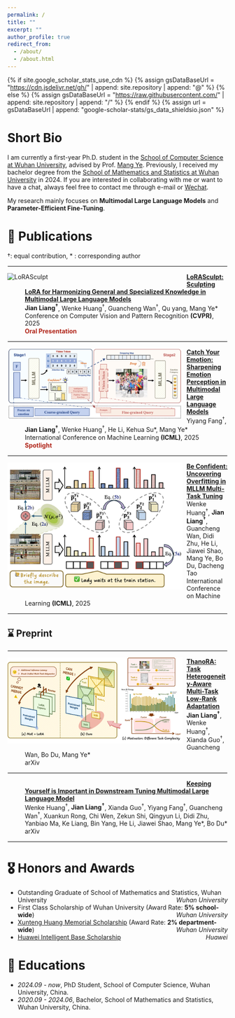 ```yaml
---
permalink: /
title: ""
excerpt: ""
author_profile: true
redirect_from: 
  - /about/
  - /about.html
---
```


<style>
  dl {
    margin-top: 1px;
    margin-bottom: 5px; /* 调整这个值以获得合适的间距 */
    clear: both;
  }

  img {
    display: block;
    margin: 0px 10px 10px 0px; /* 图片居中 上右下左*/ 
    max-width: 100%; /* 限制图片最大宽度 */
  }

  hr {
    border: 1px solid #ebebeb; /* 调整分隔线的颜色和样式 */
    /* margin: 10px;  */
    clear: both; 
  }


  dl dd {
  color: #; 
  margin-top: 1px; 
  margin-bottom: 1px;
}

  dl dd strong {
  font-weight: bold;
  }


  .publication-title {
    font-weight: bold;
  }

  .image-container {
    display: flex;
    justify-content: center;
    gap: 10px; /* 控制图片间距 */
    margin: 20px 0;
  }

  .image-container img {
    max-width: 150px; /* 控制最大宽度 */
    height: auto;
    margin: 0; /* 移除原来的 margin */
  }

  .co-first {
    color: #B02418;
  }
  
</style>

{% if site.google_scholar_stats_use_cdn %}
{% assign gsDataBaseUrl = "https://cdn.jsdelivr.net/gh/" | append: site.repository | append: "@" %}
{% else %}
{% assign gsDataBaseUrl = "https://raw.githubusercontent.com/" | append: site.repository | append: "/" %}
{% endif %}
{% assign url = gsDataBaseUrl | append: "google-scholar-stats/gs_data_shieldsio.json" %}

<span class='anchor' id='about-me'></span>


# Short Bio

I am currently a first-year Ph.D. student in the [School of Computer Science at Wuhan University](https://cs.whu.edu.cn/), advised by Prof. [Mang Ye](https://scholar.google.com/citations?user=j-HxRy0AAAAJ&hl=zh-CN). Previously, I received my bachelor degree from the [School of Mathematics and Statistics at Wuhan University](https://maths.whu.edu.cn/) in 2024. If you are interested in collaborating with me or want to have a chat, always feel free to contact me through e-mail or [Wechat](https://github.com/user-attachments/assets/7777009a-aa6c-4ed9-aa4c-5da9204c03a5).

My research mainly focuses on **Multimodal Large Language Models** and **Parameter-Efficient Fine-Tuning**.



<!--
# 🔥 News
<div style="max-height: 200px; overflow-y: auto;">
<ul>
  <li><em>[02/2025]</em> LoRASculpt was accepted to <strong>CVPR 2025</strong>.</li>
</ul>
</div>
-->


# 📝 Publications 

&dagger;: equal contribution, * : corresponding author

<hr>

<dl>
  <dt><img align="left" width="400" src="../images/paper/LoRASculpt.png" alt="LoRASculpt"></dt>
  <dd><a href="https://arxiv.org/abs/2503.16843" class="publication-title">LoRASculpt: Sculpting LoRA for Harmonizing General and Specialized Knowledge in Multimodal Large Language Models</a></dd>
  <dd><strong>Jian Liang<sup>&dagger;</sup></strong>, Wenke Huang<sup>&dagger;</sup>, Guancheng Wan<sup>&dagger;</sup>, Qu yang, Mang Ye*</dd>
  <dd>Conference on Computer Vision and Pattern Recognition <strong>(CVPR)</strong>, 2025</dd>
  <dd style="color:#B02418;"><strong>Oral Presentation</strong></dd>
</dl>

<hr>

<dl>
  <dt><img align="left" width="400" src="../images/paper/SEPM.png" alt="SEPM"></dt>
  <dd><a href="" class="publication-title">Catch Your Emotion: Sharpening Emotion Perception in Multimodal Large Language Models</a></dd>
  <dd>Yiyang Fang<sup>&dagger;</sup>, <strong>Jian Liang<sup>&dagger;</sup></strong>, Wenke Huang<sup>&dagger;</sup>, He Li, Kehua Su*, Mang Ye*</dd>
  <dd>International Conference on Machine Learning <strong>(ICML)</strong>, 2025</dd>
  <dd style="color:#B02418;"><strong>Spotlight</strong></dd>
</dl>

<hr>

<dl>
  <dt><img align="left" width="400" src="../images/paper/NRCA_ICML25.png" alt="NRCA"></dt>
  <dd><a href="" class="publication-title">Be Confident: Uncovering Overfitting in MLLM Multi-Task Tuning</a></dd>
  <dd>Wenke Huang<sup>&dagger;</sup>, <strong>Jian Liang<sup>&dagger;</sup></strong>, Guancheng Wan, Didi Zhu, He Li, Jiawei Shao, Mang Ye, Bo Du, Dacheng Tao</dd>
  <dd>International Conference on Machine Learning <strong>(ICML)</strong>, 2025</dd>
</dl>

<hr>

<!--
<dl>
  <dt><img align="left" width="400" src="../images/paper/SPIDER.png" alt="SPIDER"></dt>
  <dd><a href="" class="publication-title">Learn from Downstream and Be Yourself in Multimodal Large Language Model Fine-Tuning</a></dd>
  <dd>Wenke Huang<sup>&dagger;</sup>, <strong>Jian Liang<sup>&dagger;</sup></strong>, Zekun Shi, Didi Zhu, Guancheng Wan, He Li, Bo Du, Dacheng Tao, Mang Ye*</dd>
  <dd>International Conference on Machine Learning <strong>(ICML)</strong>, 2025</dd>
</dl>

<hr>

<dl>
  <dt><img align="left" width="400" src="../images/paper/FedICU.png" alt="FedICU"></dt>
  <dd><a href="" class="publication-title">Splitting with Importance-aware Updating for Heterogeneous Federated Learning with Large Language Models</a></dd>
  <dd>Yangxu Liao, Wenke Huang, Guancheng Wan, <strong>Jian Liang</strong>, Bin Yang, Mang Ye*</dd>
  <dd>International Conference on Machine Learning <strong>(ICML)</strong>, 2025</dd>
</dl>

<hr>
-->



## ⌛️ Preprint
<hr>


<dl>
  <dt><img align="left" width="400" src="../images/paper/ThanoRA.png" alt="ThanoRA"></dt>
  <dd><a href="https://arxiv.org/abs/2505.18640" class="publication-title">ThanoRA: Task Heterogeneity-Aware Multi-Task Low-Rank Adaptation</a></dd>
  <dd><strong>Jian Liang<sup>&dagger;</sup></strong>, Wenke Huang<sup>&dagger;</sup>, Xianda Guo<sup>&dagger;</sup>, Guancheng Wan, Bo Du, Mang Ye*</dd>
  <dd>arXiv</dd>
</dl>
<hr>


<dl>
  <dt><img align="left" width="400" src="../images/paper/MLLMFT_Survey.png" alt=""></dt>
  <dd><a href="https://arxiv.org/abs/2503.04543" class="publication-title">Keeping Yourself is Important in Downstream Tuning Multimodal Large Language Model</a></dd>
  <dd>Wenke Huang<sup>&dagger;</sup>, <strong>Jian Liang<sup>&dagger;</sup></strong>, Xianda Guo<sup>&dagger;</sup>, Yiyang Fang<sup>&dagger;</sup>, Guancheng Wan<sup>&dagger;</sup>, Xuankun Rong, Chi Wen, Zekun Shi, Qingyun Li, Didi Zhu, Yanbiao Ma, Ke Liang, Bin Yang, He Li, Jiawei Shao, Mang Ye*, Bo Du*</dd>
  <dd>arXiv</dd>
</dl>
<hr>


# 🎖 Honors and Awards
- Outstanding Graduate of School of Mathematics and Statistics, Wuhan University <span style="float: right;">*Wuhan University*</span>
- First Class Scholarship of Wuhan University (Award Rate: <strong>5% school-wide</strong>) <span style="float: right;">*Wuhan University*</span>
- <a href="https://edf.whu.edu.cn/info/1342/6057.htm">Xunteng Huang Memorial Scholarship</a> (Award Rate: <strong>2% department-wide</strong>)   <span style="float: right;">*Wuhan University*</span>
- <a href="https://edu.hicomputing.huawei.com/winnerlist#:~:text=%E6%98%B1%E6%AC%A3%EF%BC%8C-,%E6%A2%81%E5%81%A5,-%EF%BC%8C">Huawei Intelligent Base Scholarship</a>   <span style="float: right;">*Huawei*</span>



# 📖 Educations

- *2024.09 - now*, PhD Student, School of Computer Science, Wuhan University, China.
- *2020.09 - 2024.06*, Bachelor, School of Mathematics and Statistics, Wuhan University, China.

